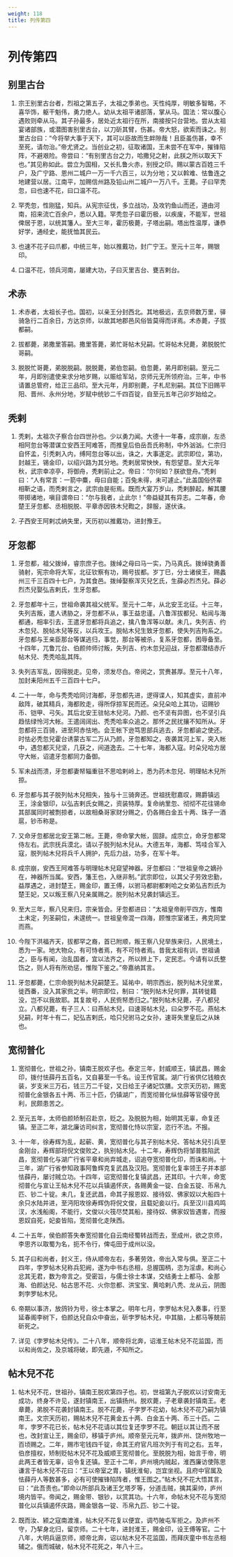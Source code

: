 ```yaml
---
weight: 118
title: 列传第四
---
```


# 列传第四

## 别里古台

1. <span id="列传第四-别里古台-1"></span>
宗王别里古台者，烈祖之第五子，太祖之季弟也。天性纯厚，明敏多智略，不喜华饰，躯干魁伟，勇力绝人。幼从太祖平诸部落，掌从马。国法：常以腹心遇败则牵从马。其子孙最多，居处近太祖行在所，南接按只台营地。尝从太祖宴诸部族，或潜图害别里古台，以刀斫其臂，伤甚。帝大怒，欲索而诛之。别里古台曰：“今将举大事于天下，其可以臣故而生衅隙哉！且臣虽伤甚，幸不至死，请勿治。”帝尤贤之。当创业之初，征取诸国，王未尝不在军中，摧锋陷阵，不避艰险。帝尝曰：“有别里古台之力，哈撒兒之射，此朕之所以取天下也。”其见称如此。尝立为国相，又长扎鲁火赤，别授之印。赐以蒙古百姓三千户，及广宁路、恩州二城户一万一千六百三，以为分地；又以斡难、怯鲁连之地建营以居。江南平，加赐信州路及铅山州二城户一万八千。王薨。子曰罕秃忽，曰也速不花，曰口温不花。

2. <span id="列传第四-别里古台-2"></span>
罕秃忽，性刚猛，知兵。从宪宗征伐，多立战功，及攻钓鱼山而还，道由河南，招来流亡百余户，悉以入籍。罕秃忽子曰霍历极，以疾废，不能军，世祖俾居于恩，以统其籓人。至大三年，霍历极薨，子塔出嗣。塔出性温厚，谦恭好学，通经史，能抚恤其民云。

3. <span id="列传第四-别里古台-3"></span>
也速不花子曰爪都，中统三年，始以推戴功，封广宁王。至元十三年，赐银印。

4. <span id="列传第四-别里古台-4"></span>
口温不花，领兵河南，屡建大功，子曰灭里吉台、甕吉剌台。

## 术赤

1. <span id="列传第四-术赤-1"></span>
术赤者，太祖长子也。国初，以亲王分封西北。其地极远，去京师数万里，驿骑急行二百余日，方达京师，以故其地郡邑风俗皆莫得而详焉。术赤薨，子拔都嗣。

2. <span id="列传第四-术赤-2"></span>
拔都薨，弟撒里答嗣。撒里答薨，弟忙哥帖木兒嗣。忙哥帖木兒薨，弟脱脱忙哥嗣。

3. <span id="列传第四-术赤-3"></span>
脱脱忙哥薨，弟脱脱嗣。脱脱薨，弟伯忽嗣。伯忽薨，弟月即别嗣。至元二年，月即别遣使来求分地岁赐，以赈给军站，京师元无所领府治。三年，中书请置总管府，给正三品印。至大元年，月即别薨，子札尼别嗣。其位下旧赐平阳、晋州、永州分地，岁赋中统钞二千四百锭，自至元五年己卯岁始给之。

## 秃剌

1. <span id="列传第四-秃剌-1"></span>
秃剌，太祖次子察合台四世孙也。少以勇力闻。大德十一年春，成宗崩，左丞相阿忽台等潜谋立安西王阿难答，而推皇后伯岳吾氏称制，中外汹汹。仁宗归自怀孟，引秃剌入内，缚阿忽台等以出，诛之，大事遂定。武宗即位，第功，封越王，锡金印，以绍兴路为其分地。秃剌居常怏怏，有怨望意。至大元年秋，武宗幸凉亭，将御舟，秃剌前止之。帝曰：“尔何如？朕欲登舟。”秃剌曰：“人有常言：一箭中麋，毋曰自能；百兔未得，未可遽止。”此盖国俗侪辈相靳之语，而秃剌言之，武宗由是衔焉。既而大宴万岁山，秃剌醉起，解其腰带掷诸地，嗔目谓帝曰：“尔与我者，止此尔！”帝益疑其有异志。二年春，命楚王牙忽都、丞相脱脱、平章赤因铁木兒鞫之，辞服，遂伏诛。

2. <span id="列传第四-秃剌-2"></span>
子西安王阿剌忒纳失里，天历初以推戴功，进封豫王。

## 牙忽都

1. <span id="列传第四-牙忽都-1"></span>
牙忽都，祖父拨绰，睿宗庶子也。拨绰之母曰马一实，乃马真氏。拨绰骁勇善骑射，宪宗命将大军，北征钦察有功，赐号拔都。岁丁巳，分土诸侯王，赐蠡州三千三百四十七户，为其食邑。拨绰娶察浑灭兒乞氏，生薛必烈杰兒。薛必烈杰兒娶弘吉剌氏，生牙忽都。

2. <span id="列传第四-牙忽都-2"></span>
牙忽都年十三，世祖命袭其祖父统军。至元十二年，从北安王北征。十三年，失列吉叛，遣人诱胁之，牙忽都不从，事王益忠谨。八鲁浑拔都兒、粘闿与海都通，相率引去，王遣牙忽都将兵追之，擒八鲁浑等以献。未几，失列吉、约木忽兒、脱帖木兒等反，以兵攻王。脱帖木兒生致牙忽都，使失列吉拘系之。牙忽都与王亲臣那台等谋逃归，事觉，那台等被杀，复系牙忽都，困辱备至。十四年，兀鲁兀台、伯颜帅师讨叛，失列吉、约木忽兒迎战，牙忽都潜结赤斤帖木兒、秃秃哈乱其阵。

3. <span id="列传第四-牙忽都-3"></span>
失列吉军乱，因得脱走。见帝，须发尽白。帝闵之，赏赉甚厚。至元十八年，加封耒阳州五千三百四十七户。

4. <span id="列传第四-牙忽都-4"></span>
二十一年，命与秃秃哈同讨海都，牙忽都先进，逻得谍人，知其虚实，直前冲敌阵，破其精兵，海都败走，得所俘掠军民而还。朵兒朵哈上其功，诏赐钞币、铠甲、弓矢。其后北安王驻帖木兒河。乃颜、也不坚有异图，也不坚引兵趋怯绿怜河大帐。王遣阔阔出、秃秃哈率众追之。那怀之民扰攘不知所从。牙忽都将三百骑，进至阿赤怯地。会王帐下逊笃思部兵逃去，牙忽都谕之使还。时怯必秃忽兒霍台诱蒙古军二万从乃颜，牙忽都知之，夜袭其河上军，突入帐中，遇忽都灭兒坚，几获之，间道逸去。二十七年，海都入寇。时朵兒哈方居守大帐，诏遣牙忽都同力备御。

5. <span id="列传第四-牙忽都-5"></span>
军未战而溃，牙忽都妻帑辎重驻不思哈剌岭上，悉为药木忽兒、明理帖木兒所掠。

6. <span id="列传第四-牙忽都-6"></span>
牙忽都与其子脱列帖木兒相失，独与十三骑奔还。世祖抚慰嘉叹，赐爵镇远王，涂金银印，以弘吉剌氏女赐之，资装特厚。复命纳里忽、彻彻不花往锡命其部属同时被剽掠者，以故相桑哥家财分赐之，仍各赐白金五十两、珠子一酒扈，钞币称是。

7. <span id="列传第四-牙忽都-7"></span>
又命牙忽都居北安王第二帐。王薨，帝命掌大帐，固辞。成宗立，命牙忽都常侍左右。武宗抚兵漠北，请以子脱列帖木兒从。大德五年，海都、笃哇合军入寇，脱列帖木兒将兵千人拥护，先后力战，功多，在军十年。

8. <span id="列传第四-牙忽都-8"></span>
成宗崩，安西王阿难答与明理帖木兒窥望神器。牙忽都曰：“世祖皇帝之嫡孙在，神器所当属。安西，籓王也，入继非制。”武宗即位，以其父子劳效忠勤，益厚遇之，进封楚王，赐金印，置王傅，以驸马都尉都剌哈之女弟弘吉烈氏为楚王妃，又以叛王察八兒亲属赐之。脱列帖木兒袭封镇远王。

9. <span id="列传第四-牙忽都-9"></span>
至大三年，察八兒来归，宗亲皆会。牙忽都进曰：“太祖皇帝削平四方，惟南土未定，列圣嗣位，未遑统一。世祖皇帝混一四海，顾惟宗室诸王，弗克同堂而燕。

10. <span id="列传第四-牙忽都-10"></span>
今陛下洪福齐天，拔都罕之裔，首已附顺，叛王察八兒举族来归，人民境土，悉为一家。地大物众，有可恃者焉，有不可恃者焉。昔我太祖有训，世祖诵之，臣与有闻，治乱国者，宜以法齐之，所以辨上下，定民志。今请有以氏整饬之，则人将有所劝惩，惟陛下鉴之。”帝嘉纳其言。

11. <span id="列传第四-牙忽都-11"></span>
牙忽都薨，仁宗命脱列帖木兒嗣楚王。延祐中，明宗西出，脱列帖木兒坐累，徙西番，没入其家赀之半。明宗即位，制曰：“脱列帖木兒何罪，其转徙籍没，岂不以我故耶。其复故号，人民赀帑悉归之。”脱列帖木兒薨，子八都兒立。八都兒薨，有子三人：曰燕帖木兒，曰速哥帖木兒，曰朵罗不花。燕帖木兒嗣，时年十有二，妃弘吉剌氏，哈只兒驸马之女孙，速哥失里皇后之从妹也。

## 宽彻普化

1. <span id="列传第四-宽彻普化-1"></span>
宽彻普化，世祖之孙，镇南王脱欢子也。泰定三年，封威顺王，镇武昌，赐金印，拨付怯薛丹五百名，又自募至一千名。设王传官属。湖广行省供亿钱粮衣装，岁支米三万石，钱三万二千锭，又日给王子诸妃饮膳。文宗天历初，赐宽彻普化金银各五十两、币三十匹，仍镇湖广，而宽彻普化纵怯薛等官侵夺民利，民颇患苦之。

2. <span id="列传第四-宽彻普化-2"></span>
至元五年，太师伯颜矫制召赴京，贬之。及脱脱为相，始明其无辜，命复还镇。至正二年，湖北廉访司纠言，宽彻普化恃以宗室，恣行不法。不报。

3. <span id="列传第四-宽彻普化-3"></span>
十一年，徐寿辉为乱，起蕲、黄，宽彻普化与其子别帖木兒、答帖木兒引兵至金刚台，寿辉部将倪文俊败之，执别帖木兒。十二年，寿辉伪将邹普胜陷武昌，宽彻普化与湖广行省平章和尚弃城走，诏追夺宽彻普化印，而诛和尚。十三年，湖广行省参知政事阿鲁辉克复武昌及汉阳。宽彻普化复率领王子并本部怯薛丹，屡讨贼立功。十四年，诏宽彻普化复镇武昌，还其印。十六年，命宽彻普化与宣让王帖木兒不花以兵镇遏怀庆，各赐黄金一锭、白金五锭、币帛九匹、钞二十锭。未几，复还武昌，命其子报恩奴、接待奴、佛家奴以大船四十余只水陆并进，至沔阳攻徐寿辉伪将倪文俊，且载妃妾以行。兵至汉川县鸡鸣汊，水浅船阁，不能行，文俊以火筏尽焚其船，接待奴、佛家奴皆遇害，而报恩奴自死，妃妾皆陷，宽彻普化走陕西。

4. <span id="列传第四-宽彻普化-4"></span>
二十五年，侯伯颜答失奉宽彻普化自云南经蜀转战而去，至成州，欲之京师，李思齐以取蜀为名，扼不令行，俾屯田于成州以没。

5. <span id="列传第四-宽彻普化-5"></span>
其子曰和尚者，封义王，侍从顺帝左右，多著劳效，帝出入常与俱。至正二十四年，孛罗帖木兒称兵犯阙，遂为中书右丞相，总握国柄，恣为淫虐。和尚心忿其无君，数为帝言之。受密旨，与儒士徐士本谋，交结勇士上都马、金那海、伯颜达兒、帖古思不花、火你忽都、洪宝宝、黄哈剌八秃、龙从云，阴图刺孛罗帖木兒。

6. <span id="列传第四-宽彻普化-6"></span>
帝期以事济，放鸽铃为号，徐士本掌之。明年七月，孛罗帖木兒入奏事，行至延春阁李树下，伯颜达兒自众中奋出，斫孛罗帖木兒，中其脑，上都马等兢前斫死之。

7. <span id="列传第四-宽彻普化-7"></span>
详见《孛罗帖木兒传》。二十八年，顺帝将北奔，诏淮王帖木兒不花监国，而以和尚佐之，及京城将破，即先遁，不知所之。

## 帖木兒不花

1. <span id="列传第四-帖木兒不花-1"></span>
帖木兒不花，世祖孙，镇南王脱欢第四子也。初，世祖第九子脱欢以讨安南无成功，终身不许见，遂封镇南王，出镇扬州。脱欢薨，子老章袭封镇南王。老章薨，弟脱不花袭封镇南王。脱不花薨，子孛罗不花幼，帖木兒不花乃嗣为镇南王。文宗天历初，赐帖木兒不花黄金五十两、白金五十两、币三十匹。二年，孛罗不花已长，帖木兒不花请以其位复还孛罗不花。朝廷以其让而不居也，改封宣让王，赐金印，移镇于庐州。顺帝至元元年，拨庐州、饶州牧地一百顷赐之。二年，赐市宅钱四千锭，命其王府官凡班次列于有司之右。五年，伯彦擅权，矫制贬帖木兒不花及威顺王宽彻普化。至脱脱为相，始言于帝，明此两王者皆无辜，诏令复还镇。至正十二年，庐州境内贼起，淮西廉访使陈思谦言于帖木兒不花曰：“王以帝室之胄，镇抚淮甸，岂宜坐视。且府中官属及怯薛丹人等数甚多，必有可使摧锋陷阵者，惟王图之。”帖木兒不花大悟其言，曰：“此吾责也。”即命以所部兵及诸王乞塔歹等，分道击贼，擒其渠帅，庐州境内皆平。帝闻之，赐金带、银钞，以赏其功。十六年，命帖木兒不花与宽彻普化以兵镇遏怀庆路，赐金银各一锭、币帛九匹、钞二十锭。

2. <span id="列传第四-帖木兒不花-2"></span>
既而汝、颍之寇南渡淮，帖木兒不花复以便宜，调芍陂屯军拒之。及庐州不守，乃挈身北归，留京师。二十七年，进封淮王，赐金印，设王傅等官。二十八年，大明兵逼京师，顺帝北奔，诏以帖木兒不花监国，而拜庆童中书左丞相辅之。俄而城破，帖木兒不花死之，年八十三。
